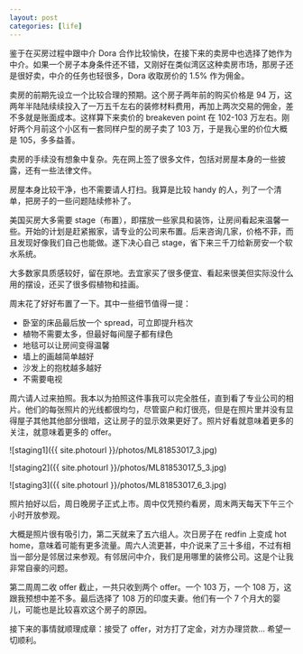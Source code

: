 ```yaml
---
layout: post
categories: [life]
---
```


鉴于在买房过程中跟中介 Dora 合作比较愉快，在接下来的卖房中也选择了她作为中介。如果一个房子本身条件还不错，又刚好在类似湾区这种卖房市场，那房子还是很好卖，中介的任务也轻很多，Dora 收取房价的 1.5% 作为佣金。

卖房的前期先设立一个比较合理的预期。这个房子两年前的购买价格是 94 万，这两年半陆陆续续投入了一万五千左右的装修材料费用，再加上两次交易的佣金，差不多就是账面成本。这样算下来卖价的 breakeven point 在 102-103 万左右。刚好两个月前这个小区有一套同样户型的房子卖了 103 万，于是我心里的价位大概是 105，多多益善。

卖房的手续没有想象中复杂。先在网上签了很多文件，包括对房屋本身的一些披露，还有一些法律文件。

房屋本身比较干净，也不需要请人打扫。我算是比较 handy 的人，列了一个清单，把房子的一些问题陆续修补了。

美国买房大多需要 stage（布置），即摆放一些家具和装饰，让房间看起来温馨一些。开始的计划是赶紧搬家，请专业的公司来布置。后来咨询几家，价格不菲，而且发现好像我们自己也能做。遂下决心自己 stage，省下来三千刀给新房安一个软水系统。

大多数家具质感较好，留在原地。去宜家买了很多便宜、看起来很美但实际没什么用的摆设，还买了很多假植物和挂画。

周末花了好好布置了一下。其中一些细节值得一提：

- 卧室的床品最后放一个 spread，可立即提升档次
- 植物不需要太多，但最好每间屋子都有绿色
- 地毯可以让房间变得温馨
- 墙上的画越简单越好
- 沙发上的抱枕越多越好
- 不需要电视

周六请人过来拍照。我本以为拍照这件事我可以完全胜任，直到看了专业公司的相片。他们的每张照片的光线都很均匀，尽管窗户和灯很亮，但是在照片里并没有显得屋子其他其他部分很暗，这让房子的显示效果更好了。照片好看就意味着更多的关注，就意味着更多的 offer。

![staging1]({{ site.photourl }}/photos/ML81853017_3.jpg)

![staging2]({{ site.photourl }}/photos/ML81853017_5_3.jpg)

![staging3]({{ site.photourl }}/photos/ML81853017_6_3.jpg)

照片拍好以后，周日晚房子正式上市。周中仅凭预约看房，周末两天每天下午三个小时开放参观。

大概是照片很有吸引力，第二天就来了五六组人。次日房子在 redfin 上变成 hot home，意味着可能有更多流量。周六人流更甚，中介说来了三十多组，不过有相当一部分是邻居过来参观。有邻居问中介，我们是用哪里的装修公司。这是个让我非常自豪的问题。

第二周周二收 offer 截止，一共只收到两个 offer。一个 103 万，一个 108 万，这跟我预想中差不多。最后选择了 108 万的印度夫妻。他们有一个 7 个月大的婴儿，可能也是比较喜欢这个房子的原因。

接下来的事情就顺理成章：接受了 offer，对方打了定金，对方办理贷款… 希望一切顺利。